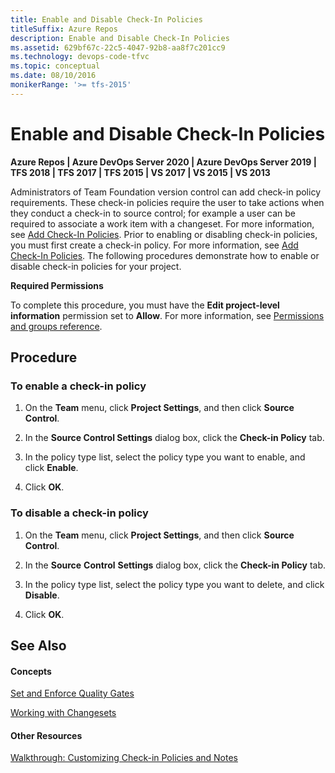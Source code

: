 ```yaml
---
title: Enable and Disable Check-In Policies
titleSuffix: Azure Repos
description: Enable and Disable Check-In Policies
ms.assetid: 629bf67c-22c5-4047-92b8-aa8f7c201cc9
ms.technology: devops-code-tfvc
ms.topic: conceptual
ms.date: 08/10/2016
monikerRange: '>= tfs-2015'
---
```



# Enable and Disable Check-In Policies

**Azure Repos | Azure DevOps Server 2020 | Azure DevOps Server 2019 | TFS 2018 | TFS 2017 | TFS 2015 | VS 2017 | VS 2015 | VS 2013**

Administrators of Team Foundation version control can add check-in policy requirements. These check-in policies require the user to take actions when they conduct a check-in to source control; for example a user can be required to associate a work item with a changeset. For more information, see [Add Check-In Policies](add-check-policies.md). Prior to enabling or disabling check-in policies, you must first create a check-in policy. For more information, see [Add Check-In Policies](add-check-policies.md). The following procedures demonstrate how to enable or disable check-in policies for your project.

**Required Permissions**

To complete this procedure, you must have the **Edit project-level information** permission set to **Allow**. For more information, see [Permissions and groups reference](../../organizations/security/permissions.md).

## Procedure

### To enable a check-in policy

1.  On the **Team** menu, click **Project Settings**, and then click **Source Control**.

2.  In the **Source Control Settings** dialog box, click the **Check-in Policy** tab.

3.  In the policy type list, select the policy type you want to enable, and click **Enable**.

4.  Click **OK**.

### To disable a check-in policy

1.  On the **Team** menu, click **Project Settings**, and then click **Source** **Control**.

2.  In the **Source** **Control** **Settings** dialog box, click the **Check-in Policy** tab.

3.  In the policy type list, select the policy type you want to delete, and click **Disable**.

4.  Click **OK**.

## See Also

#### Concepts

[Set and Enforce Quality Gates](set-enforce-quality-gates.md)

[Working with Changesets](find-view-changesets.md)

#### Other Resources

[Walkthrough: Customizing Check-in Policies and Notes](https://msdn.microsoft.com/library/ms181281)
